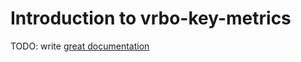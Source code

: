 # Introduction to vrbo-key-metrics

TODO: write [great documentation](http://jacobian.org/writing/what-to-write/)
